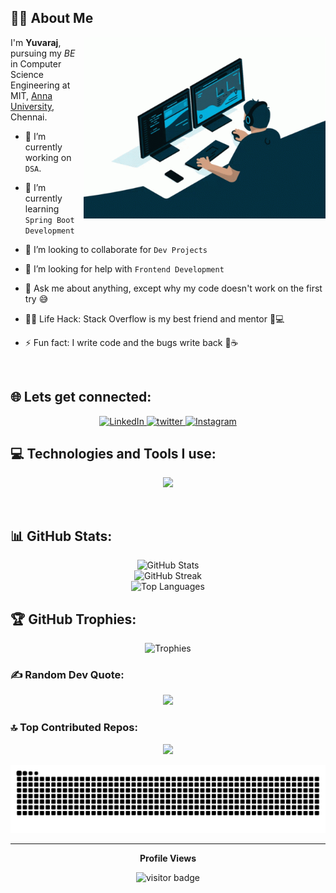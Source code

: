 <!-- ======================= ABOUT ME ======================= -->
## 👨‍💻 About Me

<img src="./coding.gif" height="290px" align="right" />

I'm **Yuvaraj**, pursuing my _BE_ in Computer Science Engineering at MIT, [Anna University](https://www.annauniv.edu/), Chennai.

- 🔭 I’m currently working on `DSA`.

- 🌱 I’m currently learning `Spring Boot Development`

- 👯 I’m looking to collaborate for `Dev Projects`

- 🤔 I’m looking for help with `Frontend Development`

- 💬 Ask me about anything, except why my code doesn't work on the first try 😅

- 👨‍💻  Life Hack: Stack Overflow is my best friend and mentor 🤝💻

- ⚡  Fun fact: I write code and the bugs write back 🐞☕

<br>

<!-- ======================= CONNECT WITH ME ======================= -->
## 🌐 Lets get connected:
<p align="center">
  <a href="https://linkedin.com/in/yuvaraj2806" target="blank">
    <img src="https://img.icons8.com/fluency/48/linkedin.png" width="30" alt="LinkedIn"/>
  </a>
  <a href="https://x.com/Yuvi_0x11" target="blank">
    <img src="https://img.icons8.com/fluency/48/twitter.png" width="30" alt="twitter"/>
  </a>
  <a href="https://instagram.com/yuviiii.b" target="blank">
    <img src="https://img.icons8.com/fluency/48/instagram-new.png" width="30" alt="Instagram"/>
  </a>
</p>

<!-- ======================= TECH STACK ======================= -->
## 💻 Technologies and Tools I use:
<p align="center">
  <a href="https://skillicons.dev">
    <img src="https://skillicons.dev/icons?i=java,c,cpp,python,spring,mysql,sqlite,mongodb,flask,html,css,bash,md,linux,git,github,githubactions,vscode,idea,postman&perline=10" />
  </a>
</p>
<br>

<!-- ======================= GITHUB STATS ======================= -->
## 📊 GitHub Stats:
<p align="center">
  <img src="https://github-readme-stats.vercel.app/api?username=yuvii-b&theme=tokyonight&hide_border=false&include_all_commits=true&count_private=true" alt="GitHub Stats" />
  <br/>
  <img src="https://github-readme-streak-stats.herokuapp.com/?user=yuvii-b&theme=tokyonight&hide_border=false" alt="GitHub Streak" />
  <br/>
  <img src="https://github-readme-stats.vercel.app/api/top-langs/?username=yuvii-b&theme=tokyonight&hide_border=false&layout=compact" alt="Top Languages" />
</p>

<!-- ======================= GITHUB TROPHIES ======================= -->
## 🏆 GitHub Trophies:
<div align="center">
  <img src="https://github-profile-trophy.vercel.app/?username=yuvii-b&theme=tokyonight&column=4&row=2&margin-w=15&margin-h=15" alt="Trophies"/>
</div>

<!-- ======================= RANDOM DEV QUOTE ======================= -->
### ✍️ Random Dev Quote:
<p align="center">
  <img src="https://quotes-github-readme.vercel.app/api?type=horizontal&theme=tokyonight" />
</p>

<!-- ======================= TOP CONTRIBUTED REPOS ======================= -->
### 🔝 Top Contributed Repos:
<p align="center">
  <img src="https://github-contributor-stats.vercel.app/api?username=yuvii-b&limit=5&theme=dark&combine_all_yearly_contributions=true" />
</p>

<picture>
  <source media="(prefers-color-scheme: dark)" srcset="https://raw.githubusercontent.com/yuvii-b/yuvii-b/output/github-snake-dark.svg" />
  <source media="(prefers-color-scheme: light)" srcset="https://raw.githubusercontent.com/yuvii-b/yuvii-b/output/github-snake.svg" />
  <img alt="github-snake" src="https://raw.githubusercontent.com/yuvii-b/yuvii-b/output/github-snake.svg" />
</picture>

<!-- ======================= PROFILE VISIT COUNT ======================= -->
---
<p align="center"><b>Profile Views</b></p>
<p align="center"><img src="https://profile-counter.glitch.me/yuvii-b/count.svg" alt="visitor badge"/></p>
<br/>
